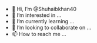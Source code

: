 - 👋 Hi, I’m @Shuhaibkhan40
- 👀 I’m interested in ...
- 🌱 I’m currently learning ...
- 💞️ I’m looking to collaborate on ...
- 📫 How to reach me ...

<!---
Shuhaibkhan40/Shuhaibkhan40 is a ✨ special ✨ repository because its `README.md` (this file) appears on your GitHub profile.
You can click the Preview link to take a look at your changes.
--- 
